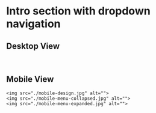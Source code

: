 <h1>Intro section with dropdown navigation</h1>

<h2>Desktop View</h2>
    <img src="./desktop-design.jpg" alt="">
    <img src="./active-states.jpg" alt="">

<h2>Mobile View</h2>

    <img src="./mobile-design.jpg" alt="">
    <img src="./mobile-menu-collapsed.jpg" alt="">
    <img src="./mobile-menu-expanded.jpg" alt="">